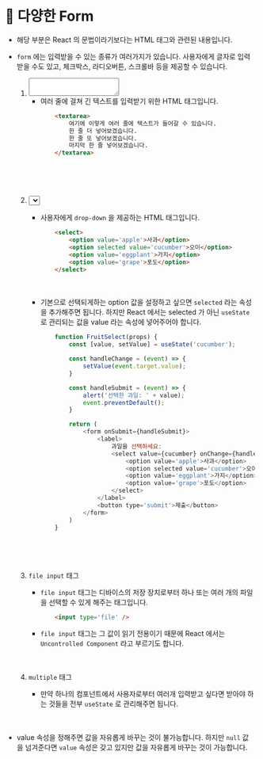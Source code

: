 # 🔔 다양한 Form

- 해당 부분은 React 의 문법이라기보다는 HTML 태그와 관련된 내용입니다.

- `form` 에는 입력받을 수 있는 종류가 여러가지가 있습니다. 사용자에게 글자로 입력받을 수도 있고, 체크박스, 라디오버튼, 스크롤바 등을 제공할 수 있습니다.

    1. <textarea></textarea>
        
        - 여러 줄에 걸쳐 긴 텍스트를 입력받기 위한 HTML 태그입니다.
            ```html
                <textarea>
                    여기에 이렇게 여러 줄에 텍스트가 들어갈 수 있습니다.
                    한 줄 더 넣어보겠습니다.
                    한 줄 또 넣어보겠습니다.
                    마지막 한 줄 넣어보겠습니다.
                </textarea>
            ```
            <br/><br/><br/>

    2. <select></select>

        - 사용자에게 `drop-down` 을 제공하는 HTML 태그입니다.
            ```html
                <select>
                    <option value='apple'>사과</option>
                    <option selected value='cucumber'>오이</option>
                    <option value='eggplant'>가지</option>
                    <option value='grape'>포도</option>
                </select>
            ```
            <br/><br/>
        - 기본으로 선택되게하는 option 값을 설정하고 싶으면 `selected` 라는 속성을 추가해주면 됩니다. 하지만 React 에서는 selected 가 아닌 `useState` 로 관리되는 값을 value 라는 속성에 넣어주어야 합니다.
            ```js
                function FruitSelect(props) {
                    const [value, setValue] = useState('cucumber');

                    const handleChange = (event) => {
                        setValue(event.target.value);
                    }

                    const handleSubmit = (event) => {
                        alert('선택한 과일: ' + value);
                        event.preventDefault();
                    }

                    return (
                        <form onSubmit={handleSubmit}>
                            <label>
                                과일을 선택하세요:
                                <select value={cucumber} onChange={handleChange}>
                                    <option value='apple'>사과</option>
                                    <option selected value='cucumber'>오이</option>
                                    <option value='eggplant'>가지</option>
                                    <option value='grape'>포도</option>
                                </select>
                            </label>
                            <button type='submit'>제출</button>
                        </form>
                    )
                }
            ```
            <br/><br/><br/>

    3. `file input` 태그

        - `file input` 태그는 디바이스의 저장 장치로부터 하나 또는 여러 개의 파일을 선택할 수 있게 해주는 태그입니다.
            ```html
                <input type='file' />
            ```

        - `file input` 태그는 그 값이 읽기 전용이기 때문에 React 에서는 `Uncontrolled Component` 라고 부르기도 합니다. <br/><br/><br/>

    
    4. `multiple` 태그

        - 만약 하나의 컴포넌트에서 사용자로부터 여러개 입력받고 싶다면 받아야 하는 것들을 전부 `useState` 로 관리해주면 됩니다. <br/><br/><br/>

- value 속성을 정해주면 값을 자유롭게 바꾸는 것이 불가능합니다. 하지만 `null` 값을 넘겨준다면 `value` 속성은 갖고 있지만 값을 자유롭게 바꾸는 것이 가능합니다.
